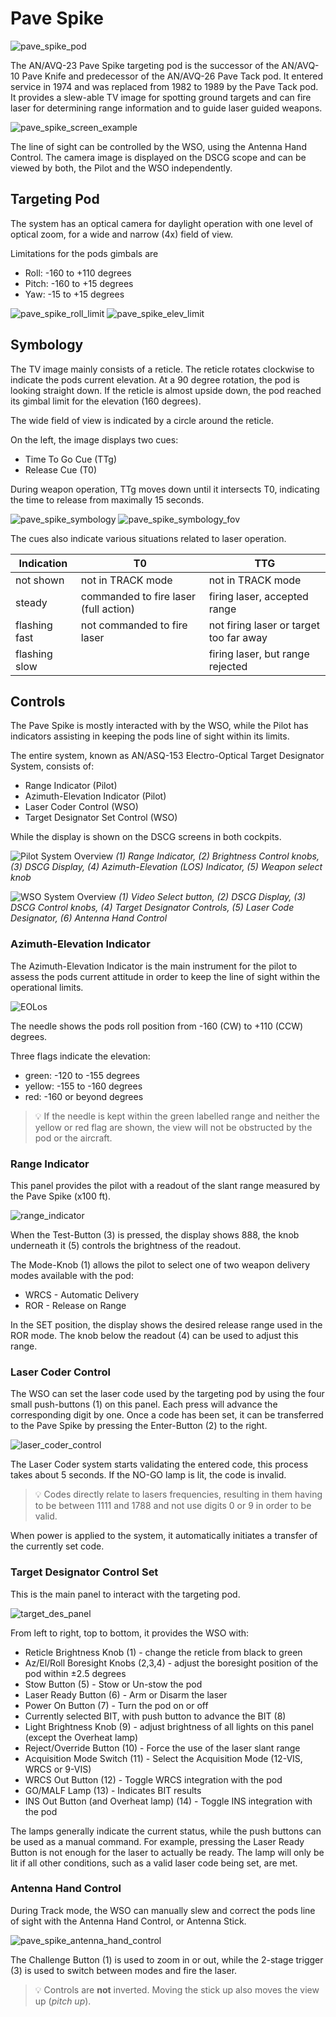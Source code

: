 # Pave Spike

![pave_spike_pod](../../../img/ext_f4_pavespike.jpg)

The AN/AVQ-23 Pave Spike targeting pod is the successor of the AN/AVQ-10 Pave
Knife and predecessor of the AN/AVQ-26 Pave Tack pod. It entered service in 1974
and was replaced from 1982 to 1989 by the Pave Tack pod. It provides a slew-able
TV image for spotting ground targets and can fire laser for determining range
information and to guide laser guided weapons.

![pave_spike_screen_example](../../../img/pave_spike_screen_example.jpg)

The line of sight can be controlled by the WSO, using the Antenna Hand Control.
The camera image is displayed on the DSCG scope and can be viewed by both, the
Pilot and the WSO independently.

## Targeting Pod

The system has an optical camera for daylight operation with one level of
optical zoom, for a wide and narrow (4x) field of view.

Limitations for the pods gimbals are

- Roll: -160 to +110 degrees
- Pitch: -160 to +15 degrees
- Yaw: -15 to +15 degrees

![pave_spike_roll_limit](../../../img/pave_spike_roll_limit.jpg)
![pave_spike_elev_limit](../../../img/pave_spike_elev_limit.jpg)

## Symbology

The TV image mainly consists of a reticle. The reticle rotates clockwise to
indicate the pods current elevation. At a 90 degree rotation, the pod is looking
straight down. If the reticle is almost upside down, the pod reached its gimbal
limit for the elevation (160 degrees).

The wide field of view is indicated by a circle around the reticle.

On the left, the image displays two cues:

- Time To Go Cue (TTg)
- Release Cue (T0)

During weapon operation, TTg moves down until it intersects T0, indicating the
time to release from maximally 15 seconds.

![pave_spike_symbology](../../../img/pave_spike_symbology.jpg)
![pave_spike_symbology_fov](../../../img/pave_spike_symbology_fov.jpg)

The cues also indicate various situations related to laser operation.

| Indication    | T0                                    | TTG                                     |
|---------------|---------------------------------------|-----------------------------------------|
| not shown     | not in TRACK mode                     | not in TRACK mode                       |
| steady        | commanded to fire laser (full action) | firing laser, accepted range            |
| flashing fast | not commanded to fire laser           | not firing laser or target too far away |
| flashing slow |                                       | firing laser, but range rejected        |

## Controls

The Pave Spike is mostly interacted with by the WSO, while the Pilot has
indicators assisting in keeping the pods line of sight within its limits.

The entire system, known as AN/ASQ-153 Electro-Optical Target Designator System,
consists of:

- Range Indicator (Pilot)
- Azimuth-Elevation Indicator (Pilot)
- Laser Coder Control (WSO)
- Target Designator Set Control (WSO)

While the display is shown on the DSCG screens in both cockpits.

![Pilot System Overview](../../../img/pilot_pave_spike_overview.jpg)
_(<num>1</num>) Range Indicator, (<num>2</num>) Brightness Control knobs,
(<num>3</num>) DSCG Display, (<num>4</num>) Azimuth-Elevation (LOS) Indicator,
(<num>5</num>) Weapon select knob_

![WSO System Overview](../../../img/wso_pave_spike_overview.jpg) _(<num>1</num>)
Video Select button, (<num>2</num>) DSCG Display, (<num>3</num>) DSCG Control
knobs, (<num>4</num>) Target Designator Controls, (<num>5</num>) Laser Code
Designator, (<num>6</num>) Antenna Hand Control_

### Azimuth-Elevation Indicator

The Azimuth-Elevation Indicator is the main instrument for the pilot to assess
the pods current attitude in order to keep the line of sight within the
operational limits.

![EOLos](../../../img/pilot_los_indicator.jpg)

The needle shows the pods roll position from -160 (CW) to +110 (CCW) degrees.

Three flags indicate the elevation:

- green: -120 to -155 degrees
- yellow: -155 to -160 degrees
- red: -160 or beyond degrees

> 💡 If the needle is kept within the green labelled range and neither the
> yellow or red flag are shown, the view will not be obstructed by the pod or
> the aircraft.

### Range Indicator

This panel provides the pilot with a readout of the slant range measured by the
Pave Spike (x100 ft).

![range_indicator](../../../img/pilot_overhead_range_indicator.jpg)

When the Test-Button (<num>3</num>) is pressed, the display shows 888, the knob
underneath it (<num>5</num>) controls the brightness of the readout.

The Mode-Knob (<num>1</num>) allows the pilot to select one of two weapon
delivery modes available with the pod:

- WRCS - Automatic Delivery
- ROR - Release on Range

In the SET position, the display shows the desired release range used in the ROR
mode. The knob below the readout (<num>4</num>) can be used to adjust this
range.

### Laser Coder Control

The WSO can set the laser code used by the targeting pod by using the four small
push-buttons (<num>1</num>) on this panel. Each press will advance the
corresponding digit by one. Once a code has been set, it can be transferred to
the Pave Spike by pressing the Enter-Button (<num>2</num>) to the right.

![laser_coder_control](../../../img/wso_laser_code_control.jpg)

The Laser Coder system starts validating the entered code, this process takes
about 5 seconds. If the NO-GO lamp is lit, the code is invalid.

> 💡 Codes directly relate to lasers frequencies, resulting in them having to be
> between 1111 and 1788 and not use digits 0 or 9 in order to be valid.

When power is applied to the system, it automatically initiates a transfer of
the currently set code.

### Target Designator Control Set

This is the main panel to interact with the targeting pod.

![target_des_panel](../../../img/wso_target_designator_controls.jpg)

From left to right, top to bottom, it provides the WSO with:

- Reticle Brightness Knob (<num>1</num>) - change the reticle from black to
  green
- Az/El/Roll Boresight Knobs (<num>2</num>,<num>3</num>,<num>4</num>) - adjust the boresight
  position of the pod
  within ±2.5 degrees
- Stow Button (<num>5</num>) - Stow or Un-stow the pod
- Laser Ready Button (<num>6</num>) - Arm or Disarm the laser
- Power On Button (<num>7</num>) - Turn the pod on or off
- Currently selected BIT, with push button to advance the BIT (<num>8</num>)
- Light Brightness Knob (<num>9</num>) - adjust brightness of all lights on this
  panel (except the Overheat lamp)
- Reject/Override Button (<num>10</num>) - Force the use of the laser slant
  range
- Acquisition Mode Switch (<num>11</num>) - Select the Acquisition Mode (12-VIS,
  WRCS or 9-VIS)
- WRCS Out Button (<num>12</num>) - Toggle WRCS integration with the pod
- GO/MALF Lamp (<num>13</num>) - Indicates BIT results
- INS Out Button (and Overheat lamp) (<num>14</num>) - Toggle INS integration
  with the pod

The lamps generally indicate the current status, while the push buttons can be
used as a manual command. For example, pressing the Laser Ready Button is not
enough for the laser to actually be ready. The lamp will only be lit if all
other conditions, such as a valid laser code being set, are met.

### Antenna Hand Control

During Track mode, the WSO can manually slew and correct the pods line of sight
with the Antenna Hand Control, or Antenna Stick.

![pave_spike_antenna_hand_control](../../../img/wso_antenna_hand_control_overview.jpg)

The Challenge Button (<num>1</num>) is used to zoom in or out, while the 2-stage
trigger (<num>3</num>) is used to switch between modes and fire the laser.

> 💡 Controls are **not** inverted. Moving the stick up also moves the view up
> (_pitch up_).
